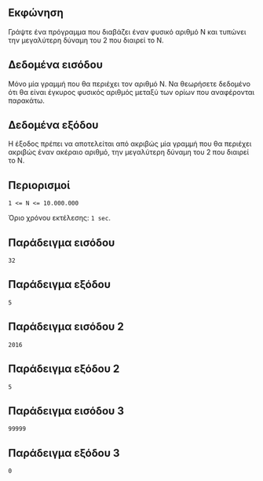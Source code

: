 ## Εκφώνηση
Γράψτε ένα πρόγραμμα που διαβάζει έναν φυσικό αριθμό Ν και τυπώνει την μεγαλύτερη δύναμη του 2 που διαιρεί το Ν.

## Δεδομένα εισόδου
Μόνο μία γραμμή που θα περιέχει τον αριθμό N. Να θεωρήσετε δεδομένο ότι θα είναι έγκυρος φυσικός αριθμός μεταξύ των ορίων που αναφέρονται παρακάτω.

## Δεδομένα εξόδου
Η έξοδος πρέπει να αποτελείται από ακριβώς μία γραμμή που θα περιέχει ακριβώς έναν ακέραιο αριθμό, την μεγαλύτερη δύναμη του 2 που διαιρεί το Ν.

## Περιορισμοί
```1 <= Ν <= 10.000.000```

Όριο χρόνου εκτέλεσης: ```1 sec```.
## Παράδειγμα εισόδου
```32```
## Παράδειγμα εξόδου
```5```
## Παράδειγμα εισόδου 2
```2016```
## Παράδειγμα εξόδου 2
```5```
## Παράδειγμα εισόδου 3
```99999```
## Παράδειγμα εξόδου 3
```0```